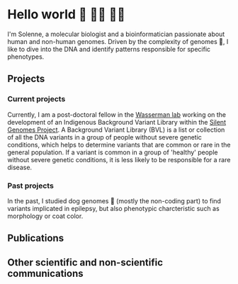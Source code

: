 # Hello world 👋 👩‍💻 👩‍🔬


I'm Solenne, a molecular biologist and a bioinformatician passionate about human and non-human genomes. 
Driven by the complexity of genomes 🧬, I like to dive into the DNA and identify patterns responsible for specific phenotypes. 


## Projects

### Current projects

Currently, I am a post-doctoral fellow in the <a href="https://cisreg.ca">Wasserman lab</a> working on the development of an Indigenous Background Variant Library within the <a href="https://www.bcchr.ca/silent-genomes-project">Silent Genomes Project</a>. A Background Variant Library (BVL) is a list or collection of all the DNA variants in a group of people without severe genetic conditions, which helps to determine variants that are common or rare in the general population. If a variant is common in a group of 'healthy' people without severe genetic conditions, it is less likely to be responsible for a rare disease.

### Past projects

In the past, I studied dog genomes 🐶 (mostly the non-coding part) to find variants implicated in epilepsy, but also phenotypic charcteristic such as morphology or coat color. 

## Publications


## Other scientific and non-scientific communications




<!--
**scorreard/scorreard** is a ✨ _special_ ✨ repository because its `README.md` (this file) appears on your GitHub profile.

Here are some ideas to get you started:

- 🔭 I’m currently working on ...
- 🌱 I’m currently learning ...
- 👯 I’m looking to collaborate on ...
- 🤔 I’m looking for help with ...
- 💬 Ask me about ...
- 📫 How to reach me: ...
- 😄 Pronouns: ...
- ⚡ Fun fact: ...
-->
